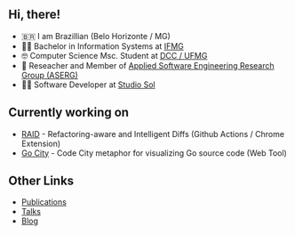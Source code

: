 ## Hi, there!

- :brazil: I am Brazillian (Belo Horizonte / MG)
- :man_student: Bachelor in Information Systems at [IFMG](https://www.ifmg.edu.br/)
- :nerd_face: Computer Science Msc. Student at [DCC / UFMG](http://ppgcc.dcc.ufmg.br)
- :microscope: Reseacher and Member of [Applied Software Engineering Research Group (ASERG)](http://aserg.labsoft.dcc.ufmg.br)
- :man_technologist: Software Developer at [Studio Sol](https://www.studiosol.com.br)

## Currently working on

- [RAID](https://github.com/rodrigo-brito/refactoring-aware-diff) - Refactoring-aware and Intelligent Diffs (Github Actions / Chrome Extension)
- [Go City](https://go-city.github.io/) - Code City metaphor for visualizing Go source code (Web Tool)

## Other Links
- [Publications](https://scholar.google.com.br/citations?user=5uKHnJ8AAAAJ)
- [Talks](https://slides.com/rodrigo73)
- [Blog](https://brito.com.br/)
